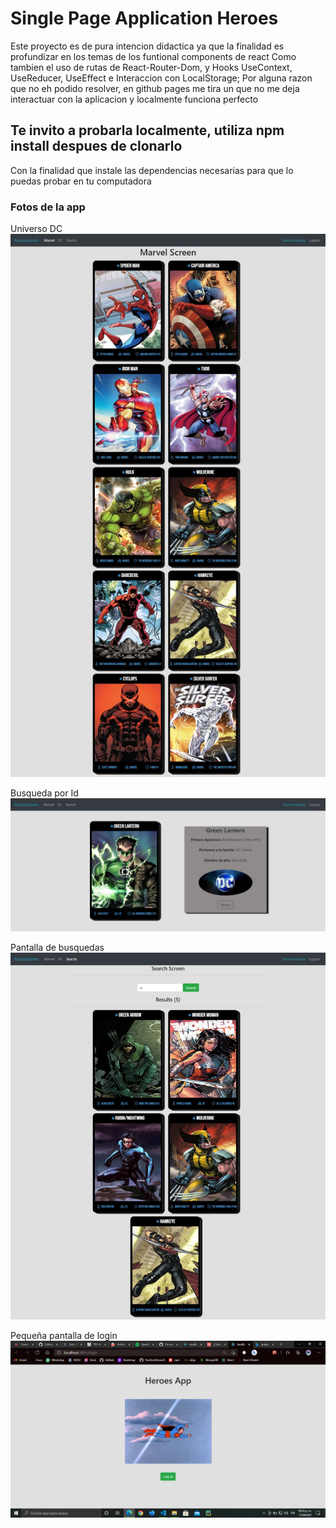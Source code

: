 # Single Page Application Heroes
Este proyecto es de pura intencion didactica ya que la finalidad es profundizar en los temas de los funtional components de react
Como tambien el uso de rutas de React-Router-Dom,  y Hooks UseContext, UseReducer, UseEffect e Interaccion con LocalStorage;
Por alguna razon que no eh podido resolver, en github pages me tira un  que no me deja interactuar con la aplicacion y localmente funciona perfecto

## Te invito a probarla localmente, utiliza npm install despues de clonarlo
Con la finalidad que instale las dependencias necesarias para que lo puedas probar en tu computadora

### Fotos de la app
Universo DC
![DC-Universe](https://github.com/JILSE7/SPA-Heroes-React/blob/master/app-imgs/Captura%20web_11-4-2021_20266_localhost.jpeg?raw=true) 

Busqueda por Id
![Search-Screen-for-id](https://github.com/JILSE7/SPA-Heroes-React/blob/master/app-imgs/Captura%20web_11-4-2021_202827_localhost.jpeg) 

Pantalla de busquedas
![Search-Screen](https://github.com/JILSE7/SPA-Heroes-React/blob/master/app-imgs/Captura%20web_11-4-2021_202729_localhost.jpeg) 

Pequeña pantalla de login
![Login-Screen](https://github.com/JILSE7/SPA-Heroes-React/blob/master/app-imgs/Login.png) 

  




